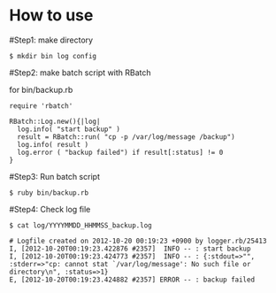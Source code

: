 How to use
=============

#Step1: make directory

```
$ mkdir bin log config
```

#Step2: make batch script with RBatch 

for bin/backup.rb
```
require 'rbatch'

RBatch::Log.new(){|log|
  log.info( "start backup" )
  result = RBatch::run( "cp -p /var/log/message /backup")
  log.info( result )
  log.error ( "backup failed") if result[:status] != 0
}
```

#Step3: Run batch script

```
$ ruby bin/backup.rb
```

#Step4: Check log file

```
$ cat log/YYYYMMDD_HHMMSS_backup.log

# Logfile created on 2012-10-20 00:19:23 +0900 by logger.rb/25413
I, [2012-10-20T00:19:23.422876 #2357]  INFO -- : start backup
I, [2012-10-20T00:19:23.424773 #2357]  INFO -- : {:stdout=>"", :stderr=>"cp: cannot stat `/var/log/message': No such file or directory\n", :status=>1}
E, [2012-10-20T00:19:23.424882 #2357] ERROR -- : backup failed
```